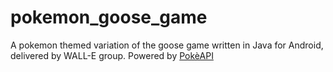 # pokemon_goose_game
A pokemon themed variation of the goose game written in Java for Android, delivered by WALL-E group. Powered by [PokèAPI](https://pokeapi.co/)
